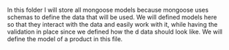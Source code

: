 In this folder I will store all mongoose models because mongoose uses schemas
to define the data that will be used. 
We will defined models here so that they interact with the data and easily
work with it, while having the validation in place since we defined how the d
data should look like. 
We will define the model of a product in this file. 
